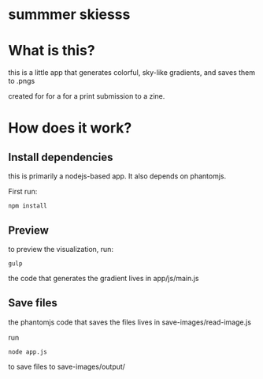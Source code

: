 summmer skiesss
============

# What is this?
this is a little app that generates colorful, sky-like gradients, and saves them to .pngs

created for for a for a print submission to a zine.

# How does it work?

## Install dependencies

this is primarily a nodejs-based app. It also depends on phantomjs.

First run:

```
npm install
```

## Preview

to preview the visualization, run:
```
gulp
```

the code that generates the gradient lives in app/js/main.js

## Save files

the phantomjs code that saves the files lives in save-images/read-image.js

run
```
node app.js
```
to save files to save-images/output/


